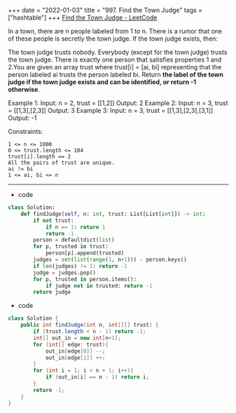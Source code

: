 +++ 
date = "2022-01-03"
title = "997. Find the Town Judge"
tags = ["hashtable"]
+++
[Find the Town Judge - LeetCode](https://leetcode.com/problems/find-the-town-judge/)

In a town, there are n people labeled from 1 to n. There is a rumor that one of these people is secretly the town judge.
If the town judge exists, then:

The town judge trusts nobody.
Everybody (except for the town judge) trusts the town judge.
There is exactly one person that satisfies properties 1 and 2.You are given an array trust where trust[i] = [ai, bi] representing that the person labeled ai trusts the person labeled bi.
Return __the label of the town judge if the town judge exists and can be identified, or return __-1__ otherwise__.
 
Example 1:
Input: n = 2, trust = [[1,2]] Output: 2 
Example 2:
Input: n = 3, trust = [[1,3],[2,3]] Output: 3 
Example 3:
Input: n = 3, trust = [[1,3],[2,3],[3,1]] Output: -1 
 
Constraints:

	1 <= n <= 1000
	0 <= trust.length <= 104
	trust[i].length == 2
	All the pairs of trust are unique.
	ai != bi
	1 <= ai, bi <= n

---
- code
```py
class Solution:
    def findJudge(self, n: int, trust: List[List[int]]) -> int:
        if not trust: 
            if n == 1: return 1
            return -1
        person = defaultdict(list)
        for p, trusted in trust:
            person[p].append(trusted)
        judges = set(list(range(1, n+1))) - person.keys()
        if len(judges) != 1: return -1
        judge = judges.pop()
        for p, trusted in person.items():
            if judge not in trusted: return -1
        return judge
```
- code
```java
class Solution {
    public int findJudge(int n, int[][] trust) {
        if (trust.length < n - 1) return -1;
        int[] out_in = new int[n+1];
        for (int[] edge: trust){
            out_in[edge[0]] --;
            out_in[edge[1]] ++;
        }
        for (int i = 1; i < n + 1; i++){
            if (out_in[i] == n - 1) return i;
        }
        return -1;
    }
}
```
